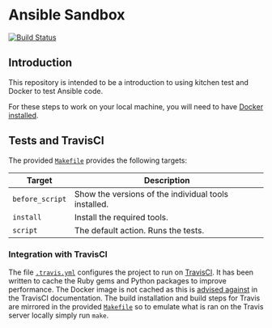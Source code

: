 # Ansible Sandbox

[![Build Status](https://travis-ci.org/dallinb/ansible-sandbox.png?branch=master)](https://travis-ci.org/dallinb/ansible-sandbox)

## Introduction

This repository is intended to be a introduction to using kitchen test and
Docker to test Ansible code.

For these steps to work on your local machine, you will need to have
[Docker installed](https://docs.docker.com/engine/installation/).

## Tests and TravisCI

The provided [`Makefile`](./Makefile) provides the following targets:

| Target         | Description                                          |
|----------------|------------------------------------------------------|
|`before_script` | Show the versions of the individual tools installed. |
|`install`       | Install the required tools.                          |
|`script`        | The default action.  Runs the tests.                 |

### Integration with TravisCI

The file [`.travis.yml`](.travis.yml) configures the project to run on
[TravisCI](https://travis-ci.org/dallinb/ansible-sandbox).  It has been written
to cache the Ruby gems and Python packages to improve performance.  The
Docker image is not cached as this is
[advised against](https://docs.travis-ci.com/user/caching/#Things-not-to-cache)
in the TravisCI documentation.  The build installation and build steps for
Travis are mirrored in the provided
[`Makefile`](Makefile) so to emulate what is ran on the Travis server locally
simply run `make`.
